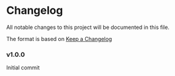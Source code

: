 # Changelog

All notable changes to this project will be documented in this file.

The format is based on [Keep a Changelog](http://keepachangelog.com/)

### v1.0.0

Initial commit

